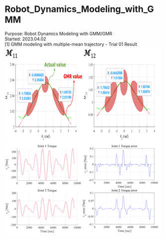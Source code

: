 # Robot_Dynamics_Modeling_with_GMM
Purpose: Robot Dynamics Modeling with GMM/GMR <br>
Started: 2023.04.02 <br>
\[1\] GMM modeling with multiple-mean trajectory - Trial 01 Result <br>
<img src="./img/230905_Trial01_01.png" width="700px" height="300px" title="Result01"/> <br>
<img src="./img/230905_Trial01_02.png" width="700px" height="300px" title="Result02"/>
